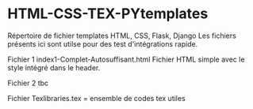 # HTML-CSS-TEX-PYtemplates
Répertoire de fichier templates HTML, CSS, Flask, Django
Les fichiers présents ici sont utilse pour des test d'intégrations rapide. 

Fichier 1
index1-Complet-Autosuffisant.html
Fichier HTML simple avec le style intégré dans le header. 

Fichier 2
tbc

Fichier Texlibraries.tex = ensemble de codes tex utiles

